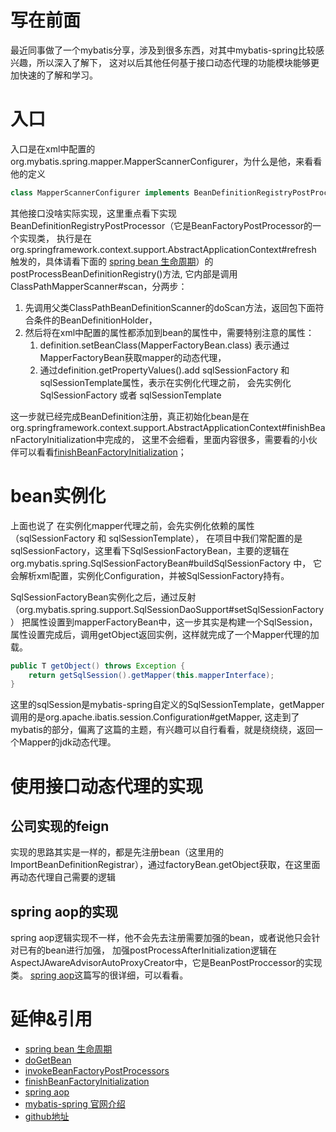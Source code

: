 # 写在前面
最近同事做了一个mybatis分享，涉及到很多东西，对其中mybatis-spring比较感兴趣，所以深入了解下，
这对以后其他任何基于接口动态代理的功能模块能够更加快速的了解和学习。

# 入口
入口是在xml中配置的org.mybatis.spring.mapper.MapperScannerConfigurer，为什么是他，来看看他的定义

```java
class MapperScannerConfigurer implements BeanDefinitionRegistryPostProcessor, InitializingBean, ApplicationContextAware, BeanNameAware {}
```
其他接口没啥实际实现，这里重点看下实现BeanDefinitionRegistryPostProcessor（它是BeanFactoryPostProcessor的一个实现类，
执行是在org.springframework.context.support.AbstractApplicationContext#refresh 触发的，具体请看下面的
[spring bean 生命周期](https://www.cnblogs.com/zrtqsk/p/3735273.html)）的postProcessBeanDefinitionRegistry()方法,
它内部是调用ClassPathMapperScanner#scan，分两步：
1. 先调用父类ClassPathBeanDefinitionScanner的doScan方法，返回包下面符合条件的BeanDefinitionHolder，
1. 然后将在xml中配置的属性都添加到bean的属性中，需要特别注意的属性：
	1. definition.setBeanClass(MapperFactoryBean.class) 表示通过MapperFactoryBean获取mapper的动态代理，
	1. 通过definition.getPropertyValues().add sqlSessionFactory 和 sqlSessionTemplate属性，表示在实例化代理之前，
	会先实例化SqlSessionFactory 或者 sqlSessionTemplate

这一步就已经完成BeanDefinition注册，真正初始化bean是在org.springframework.context.support.AbstractApplicationContext#finishBeanFactoryInitialization中完成的，
这里不会细看，里面内容很多，需要看的小伙伴可以看看[finishBeanFactoryInitialization](https://www.jianshu.com/p/9d8e4fb5b162)；
# bean实例化
上面也说了 在实例化mapper代理之前，会先实例化依赖的属性（sqlSessionFactory 和 sqlSessionTemplate），
在项目中我们常配置的是sqlSessionFactory，这里看下SqlSessionFactoryBean，主要的逻辑在org.mybatis.spring.SqlSessionFactoryBean#buildSqlSessionFactory 中，
它会解析xml配置，实例化Configuration，并被SqlSessionFactory持有。

SqlSessionFactoryBean实例化之后，通过反射（org.mybatis.spring.support.SqlSessionDaoSupport#setSqlSessionFactory）
把属性设置到mapperFactoryBean中，这一步其实是构建一个SqlSession，属性设置完成后，调用getObject返回实例，这样就完成了一个Mapper代理的加载。
```java
public T getObject() throws Exception {
    return getSqlSession().getMapper(this.mapperInterface);
}
```
这里的sqlSession是mybatis-spring自定义的SqlSessionTemplate，getMapper调用的是org.apache.ibatis.session.Configuration#getMapper,
这走到了mybatis的部分，偏离了这篇的主题，有兴趣可以自行看看，就是绕绕绕，返回一个Mapper的jdk动态代理。

# 使用接口动态代理的实现

## 公司实现的feign
实现的思路其实是一样的，都是先注册bean（这里用的ImportBeanDefinitionRegistrar），通过factoryBean.getObject获取，在这里面再动态代理自己需要的逻辑
## spring aop的实现
spring aop逻辑实现不一样，他不会先去注册需要加强的bean，或者说他只会针对已有的bean进行加强，
加强postProcessAfterInitialization逻辑在AspectJAwareAdvisorAutoProxyCreator中，它是BeanPostProccessor的实现类。
[spring aop](http://www.importnew.com/24459.html)这篇写的很详细，可以看看。


# 延伸&引用
- [spring bean 生命周期](https://www.cnblogs.com/zrtqsk/p/3735273.html)
- [doGetBean](https://www.jianshu.com/p/4b8bcca6697c)
- [invokeBeanFactoryPostProcessors](https://www.jianshu.com/p/0e7f65afa156)
- [finishBeanFactoryInitialization](https://www.jianshu.com/p/9d8e4fb5b162)
- [spring aop](http://www.importnew.com/24459.html)
- [mybatis-spring 官网介绍](http://www.mybatis.org/spring/zh/index.html)
- [github地址](https://github.com/mybatis/spring)